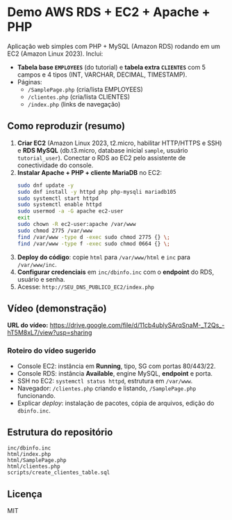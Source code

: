 # Demo AWS RDS + EC2 + Apache + PHP

Aplicação web simples com PHP + MySQL (Amazon RDS) rodando em um EC2 (Amazon Linux 2023).
Inclui:
- **Tabela base `EMPLOYEES`** (do tutorial) e **tabela extra `CLIENTES`** com 5 campos e 4 tipos (INT, VARCHAR, DECIMAL, TIMESTAMP).
- Páginas:
  - `/SamplePage.php` (cria/lista EMPLOYEES)
  - `/clientes.php` (cria/lista CLIENTES)
  - `/index.php` (links de navegação)

## Como reproduzir (resumo)
1. **Criar EC2** (Amazon Linux 2023, t2.micro, habilitar HTTP/HTTPS e SSH) e **RDS MySQL** (db.t3.micro, database inicial `sample`, usuário `tutorial_user`). Conectar o RDS ao EC2 pelo assistente de conectividade do console.
2. **Instalar Apache + PHP + cliente MariaDB** no EC2:
   ```bash
   sudo dnf update -y
   sudo dnf install -y httpd php php-mysqli mariadb105
   sudo systemctl start httpd
   sudo systemctl enable httpd
   sudo usermod -a -G apache ec2-user
   exit
   sudo chown -R ec2-user:apache /var/www
   sudo chmod 2775 /var/www
   find /var/www -type d -exec sudo chmod 2775 {} \;
   find /var/www -type f -exec sudo chmod 0664 {} \;
   ```
3. **Deploy do código**: copie `html` para `/var/www/html` e `inc` para `/var/www/inc`.
4. **Configurar credenciais** em `inc/dbinfo.inc` com o **endpoint** do RDS, usuário e senha.
5. Acesse: `http://SEU_DNS_PUBLICO_EC2/index.php`

## Vídeo (demonstração) 
**URL do vídeo:** https://drive.google.com/file/d/11cb4ublySArqSnaM-_T2Qs_-hT5M8xL7/view?usp=sharing

### Roteiro do vídeo sugerido
- Console EC2: instância em **Running**, tipo, SG com portas 80/443/22.
- Console RDS: instância **Available**, engine MySQL, **endpoint** e porta.
- SSH no EC2: `systemctl status httpd`, estrutura em `/var/www`.
- Navegador: `/clientes.php` criando e listando, `/SamplePage.php` funcionando.
- Explicar *deploy*: instalação de pacotes, cópia de arquivos, edição do `dbinfo.inc`.

## Estrutura do repositório
```
inc/dbinfo.inc
html/index.php
html/SamplePage.php
html/clientes.php
scripts/create_clientes_table.sql
```

## Licença
MIT
